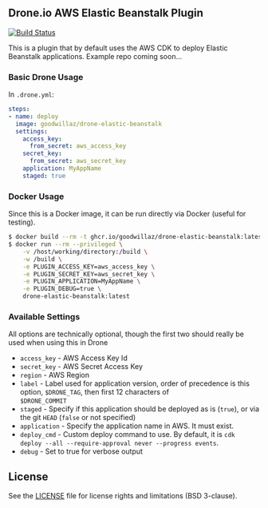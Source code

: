 ## Drone.io AWS Elastic Beanstalk Plugin

[![Build Status](https://drone.gwaz.org/api/badges/goodwillaz/drone-elastic-beanstalk/status.svg)](https://drone.gwaz.org/goodwillaz/drone-elastic-beanstalk)

This is a plugin that by default uses the AWS CDK to deploy Elastic Beanstalk applications.
Example repo coming soon...

### Basic Drone Usage

In `.drone.yml`:

```yaml
steps:
- name: deploy
  image: goodwillaz/drone-elastic-beanstalk
  settings:
    access_key:
      from_secret: aws_access_key
    secret_key:
      from_secret: aws_secret_key
    application: MyAppName
    staged: true
```

### Docker Usage

Since this is a Docker image, it can be run directly via Docker (useful for testing).

```bash
$ docker build --rm -t ghcr.io/goodwillaz/drone-elastic-beanstalk:latest .
$ docker run --rm --privileged \
    -v /host/working/directory:/build \
    -w /build \
    -e PLUGIN_ACCESS_KEY=aws_access_key \
    -e PLUGIN_SECRET_KEY=aws_secret_key \
    -e PLUGIN_APPLICATION=MyAppName \
    -e PLUGIN_DEBUG=true \
    drone-elastic-beanstalk:latest
```

### Available Settings

All options are technically optional, though the first two should really be used when using this in Drone

* `access_key` - AWS Access Key Id
* `secret_key` - AWS Secret Access Key
* `region` - AWS Region
* `label` - Label used for application version, order of precedence is this option, `$DRONE_TAG`, then first 12 characters of  
    `$DRONE_COMMIT`
* `staged` - Specify if this application should be deployed as is (`true`), or via the git `HEAD` (`false` or not specified)
* `application` - Specify the application name in AWS.  It must exist.
* `deploy_cmd` - Custom deploy command to use.  By default, it is `cdk deploy --all --require-approval never --progress events`.
* `debug` - Set to true for verbose output

## License

See the [LICENSE](LICENSE.md) file for license rights and limitations (BSD 3-clause).
